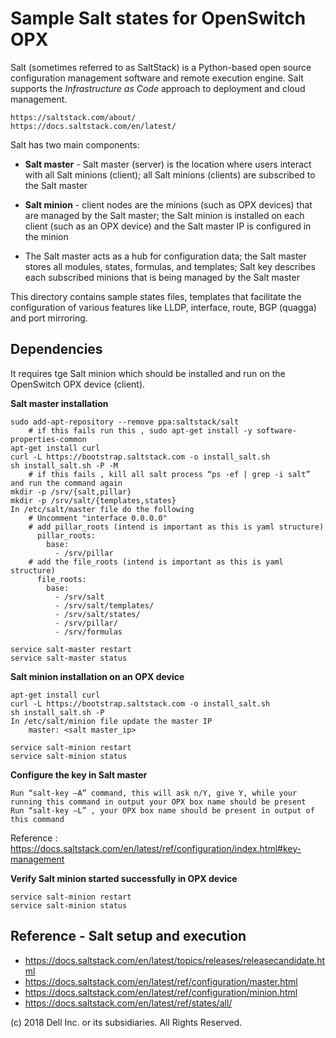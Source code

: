 # Sample Salt states for OpenSwitch OPX

Salt (sometimes referred to as SaltStack) is a Python-based open source configuration management software and remote execution engine. Salt supports the *Infrastructure as Code* approach to deployment and cloud management.

    https://saltstack.com/about/
	https://docs.saltstack.com/en/latest/

Salt has two main components:

- **Salt master** - Salt master (server) is the location where users interact with all Salt minions (client); all Salt minions (clients) are subscribed to the Salt master

- **Salt minion** - client nodes are the minions (such as OPX devices) that are managed by the Salt master; the Salt minion is installed on each client (such as an OPX device) and the Salt master IP is configured in the minion

- The Salt master acts as a hub for configuration data; the Salt master stores all modules, states, formulas, and templates; Salt key describes each subscribed minions that is being managed by the Salt master

This directory contains sample states files, templates that facilitate the configuration of various features like LLDP, interface, route, BGP (quagga) and port mirroring.

## Dependencies
It requires tge Salt minion which should be installed and run on the OpenSwitch OPX device (client).

**Salt master installation**

    sudo add-apt-repository --remove ppa:saltstack/salt
        # if this fails run this , sudo apt-get install -y software-properties-common
    apt-get install curl
    curl -L https://bootstrap.saltstack.com -o install_salt.sh
    sh install_salt.sh -P -M
        # if this fails , kill all salt process “ps -ef | grep -i salt” and run the command again
    mkdir -p /srv/{salt,pillar}
    mkdir -p /srv/salt/{templates,states}
    In /etc/salt/master file do the following
        # Uncomment "interface 0.0.0.0"
        # add pillar_roots (intend is important as this is yaml structure)
          pillar_roots:
            base:
              - /srv/pillar
        # add the file_roots (intend is important as this is yaml structure)
          file_roots:
            base:
              - /srv/salt
              - /srv/salt/templates/
              - /srv/salt/states/
              - /srv/pillar/
              - /srv/formulas

    service salt-master restart
    service salt-master status

**Salt minion installation on an OPX device**

    apt-get install curl
    curl -L https://bootstrap.saltstack.com -o install_salt.sh
    sh install_salt.sh -P
    In /etc/salt/minion file update the master IP
        master: <salt master_ip>

    service salt-minion restart
    service salt-minion status

**Configure the key in Salt master**

    Run “salt-key –A” command, this will ask n/Y, give Y, while your running this command in output your OPX box name should be present
    Run “salt-key –L” , your OPX box name should be present in output of this command
	
Reference : https://docs.saltstack.com/en/latest/ref/configuration/index.html#key-management

**Verify Salt minion started successfully in OPX device**

    service salt-minion restart
    service salt-minion status

## Reference - Salt setup and execution

- https://docs.saltstack.com/en/latest/topics/releases/releasecandidate.html
- https://docs.saltstack.com/en/latest/ref/configuration/master.html
- https://docs.saltstack.com/en/latest/ref/configuration/minion.html
- https://docs.saltstack.com/en/latest/ref/states/all/

(c) 2018 Dell Inc. or its subsidiaries. All Rights Reserved.
